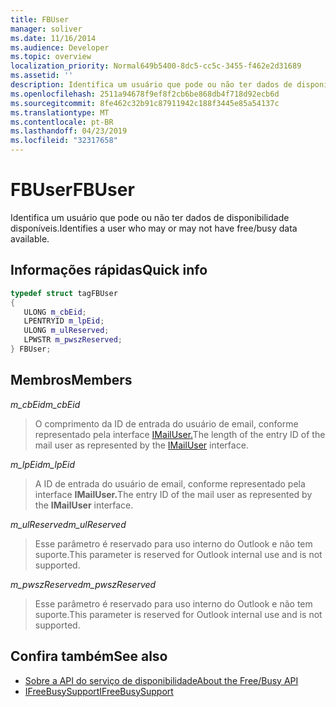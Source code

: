 ```yaml
---
title: FBUser
manager: soliver
ms.date: 11/16/2014
ms.audience: Developer
ms.topic: overview
localization_priority: Normal649b5400-8dc5-cc5c-3455-f462e2d31689
ms.assetid: ''
description: Identifica um usuário que pode ou não ter dados de disponibilidade disponíveis.
ms.openlocfilehash: 2511a94678f9ef8f2cb6be868db4f718d92ecb6d
ms.sourcegitcommit: 8fe462c32b91c87911942c188f3445e85a54137c
ms.translationtype: MT
ms.contentlocale: pt-BR
ms.lasthandoff: 04/23/2019
ms.locfileid: "32317658"
---
```

# <a name="fbuser"></a><span data-ttu-id="2e7ee-103">FBUser</span><span class="sxs-lookup"><span data-stu-id="2e7ee-103">FBUser</span></span>

<span data-ttu-id="2e7ee-104">Identifica um usuário que pode ou não ter dados de disponibilidade disponíveis.</span><span class="sxs-lookup"><span data-stu-id="2e7ee-104">Identifies a user who may or may not have free/busy data available.</span></span>
  
## <a name="quick-info"></a><span data-ttu-id="2e7ee-105">Informações rápidas</span><span class="sxs-lookup"><span data-stu-id="2e7ee-105">Quick info</span></span>

```cpp
typedef struct tagFBUser 
{ 
   ULONG m_cbEid; 
   LPENTRYID m_lpEid; 
   ULONG m_ulReserved; 
   LPWSTR m_pwszReserved; 
} FBUser;

```

## <a name="members"></a><span data-ttu-id="2e7ee-106">Membros</span><span class="sxs-lookup"><span data-stu-id="2e7ee-106">Members</span></span>

<span data-ttu-id="2e7ee-107">_m_cbEid_</span><span class="sxs-lookup"><span data-stu-id="2e7ee-107">_m_cbEid_</span></span>
  
> <span data-ttu-id="2e7ee-108">O comprimento da ID de entrada do usuário de email, conforme representado pela interface [IMailUser.](https://docs.microsoft.com/previous-versions/windows/desktop/wab/-wab-imailuser-deleteprops)</span><span class="sxs-lookup"><span data-stu-id="2e7ee-108">The length of the entry ID of the mail user as represented by the [IMailUser](https://docs.microsoft.com/previous-versions/windows/desktop/wab/-wab-imailuser-deleteprops) interface.</span></span> 
    
<span data-ttu-id="2e7ee-109">_m_lpEid_</span><span class="sxs-lookup"><span data-stu-id="2e7ee-109">_m_lpEid_</span></span>
  
> <span data-ttu-id="2e7ee-110">A ID de entrada do usuário de email, conforme representado pela interface **IMailUser.**</span><span class="sxs-lookup"><span data-stu-id="2e7ee-110">The entry ID of the mail user as represented by the **IMailUser** interface.</span></span> 
    
<span data-ttu-id="2e7ee-111">_m_ulReserved_</span><span class="sxs-lookup"><span data-stu-id="2e7ee-111">_m_ulReserved_</span></span>
  
> <span data-ttu-id="2e7ee-112">Esse parâmetro é reservado para uso interno do Outlook e não tem suporte.</span><span class="sxs-lookup"><span data-stu-id="2e7ee-112">This parameter is reserved for Outlook internal use and is not supported.</span></span>
    
<span data-ttu-id="2e7ee-113">_m_pwszReserved_</span><span class="sxs-lookup"><span data-stu-id="2e7ee-113">_m_pwszReserved_</span></span>
  
> <span data-ttu-id="2e7ee-114">Esse parâmetro é reservado para uso interno do Outlook e não tem suporte.</span><span class="sxs-lookup"><span data-stu-id="2e7ee-114">This parameter is reserved for Outlook internal use and is not supported.</span></span>
    
## <a name="see-also"></a><span data-ttu-id="2e7ee-115">Confira também</span><span class="sxs-lookup"><span data-stu-id="2e7ee-115">See also</span></span>

- [<span data-ttu-id="2e7ee-116">Sobre a API do serviço de disponibilidade</span><span class="sxs-lookup"><span data-stu-id="2e7ee-116">About the Free/Busy API</span></span>](about-the-free-busy-api.md)  
- [<span data-ttu-id="2e7ee-117">IFreeBusySupport</span><span class="sxs-lookup"><span data-stu-id="2e7ee-117">IFreeBusySupport</span></span>](ifreebusysupport.md)

